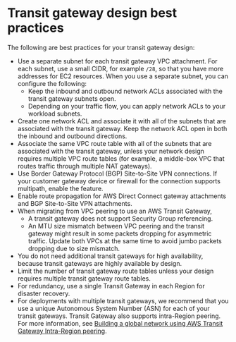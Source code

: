 # Transit gateway design best practices<a name="tgw-best-design-practices"></a>

The following are best practices for your transit gateway design:
+ Use a separate subnet for each transit gateway VPC attachment\. For each subnet, use a small CIDR, for example `/28`, so that you have more addresses for EC2 resources\. When you use a separate subnet, you can configure the following:
  + Keep the inbound and outbound network ACLs associated with the transit gateway subnets open\. 
  + Depending on your traffic flow, you can apply network ACLs to your workload subnets\.
+ Create one network ACL and associate it with all of the subnets that are associated with the transit gateway\. Keep the network ACL open in both the inbound and outbound directions\.
+ Associate the same VPC route table with all of the subnets that are associated with the transit gateway, unless your network design requires multiple VPC route tables \(for example, a middle\-box VPC that routes traffic through multiple NAT gateways\)\. 
+ Use Border Gateway Protocol \(BGP\) Site\-to\-Site VPN connections\. If your customer gateway device or firewall for the connection supports multipath, enable the feature\. 
+ Enable route propagation for AWS Direct Connect gateway attachments and BGP Site\-to\-Site VPN attachments\.
+ When migrating from VPC peering to use an AWS Transit Gateway,
  + A transit gateway does not support Security Group referencing\.
  + An MTU size mismatch between VPC peering and the transit gateway might result in some packets dropping for asymmetric traffic\. Update both VPCs at the same time to avoid jumbo packets dropping due to size mismatch\.
+ You do not need additional transit gateways for high availability, because transit gateways are highly available by design\.
+ Limit the number of transit gateway route tables unless your design requires multiple transit gateway route tables\.
+ For redundancy, use a single Transit Gateway in each Region for disaster recovery\.
+ For deployments with multiple transit gateways, we recommend that you use a unique Autonomous System Number \(ASN\) for each of your transit gateways\. Transit Gateway also supports intra\-Region peering\. For more information, see [Building a global network using AWS Transit Gateway Intra\-Region peering](https://aws.amazon.com/blogs/networking-and-content-delivery/building-a-global-network-using-aws-transit-gateway-inter-region-peering/)\.